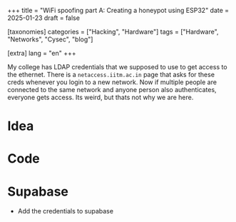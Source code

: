 +++
title = "WiFi spoofing part A: Creating a honeypot using ESP32"
date = 2025-01-23
draft = false

[taxonomies]
categories = ["Hacking", "Hardware"]
tags = ["Hardware", "Networks", "Cysec", "blog"]

[extra]
lang = "en"
+++

My college has LDAP credentials that we supposed to use to get access to the ethernet. There is a `netaccess.iitm.ac.in` page that asks for these creds whenever you login to a new network. Now if multiple people are connected to the same network and anyone person also authenticates, everyone gets access. Its weird, but thats not why we are here.

# Idea

# Code

# Supabase

- Add the credentials to supabase